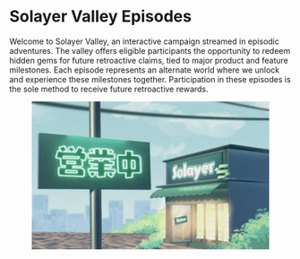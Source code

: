 # Solayer Valley Episodes

Welcome to Solayer Valley, an interactive campaign streamed in episodic adventures. The valley offers eligible participants the opportunity to redeem hidden gems for future retroactive claims, tied to major product and feature milestones. Each episode represents an alternate world where we unlock and experience these milestones together. Participation in these episodes is the sole method to receive future retroactive rewards.

<figure><img src="../../.gitbook/assets/image (1).png" alt=""><figcaption></figcaption></figure>
